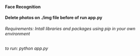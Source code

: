 #### Face Recognition

#### Delete photos on ./img file before of run app.py
###### Requirements: Intall libraries and packages using pip in your own environment
###### to run: python app.py